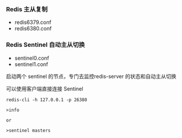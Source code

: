 ### Redis 主从复制

- redis6379.conf
- redis6380.conf

### Redis Sentinel 自动主从切换

- sentinel0.conf
- sentinel1.conf

启动两个 sentinel 的节点，专门去监控redis-server 的状态和自动主从切换

可以使用客户端直接连接 Sentinel

```
redis-cli -h 127.0.0.1 -p 26380

>info 

or

>sentinel masters

```


